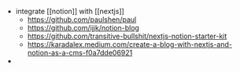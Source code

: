- integrate [[notion]] with [[nextjs]]
	- https://github.com/paulshen/paul
	- https://github.com/ijjk/notion-blog
	- https://github.com/transitive-bullshit/nextjs-notion-starter-kit
	- https://karadalex.medium.com/create-a-blog-with-nextjs-and-notion-as-a-cms-f0a7dde06921
-